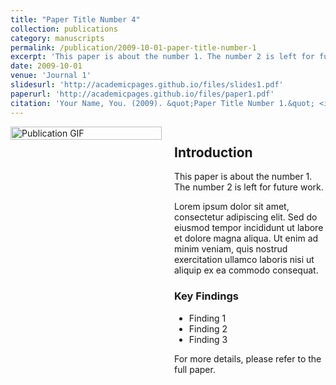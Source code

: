 ```yaml
---
title: "Paper Title Number 4"
collection: publications
category: manuscripts
permalink: /publication/2009-10-01-paper-title-number-1
excerpt: 'This paper is about the number 1. The number 2 is left for future work.'
date: 2009-10-01
venue: 'Journal 1'
slidesurl: 'http://academicpages.github.io/files/slides1.pdf'
paperurl: 'http://academicpages.github.io/files/paper1.pdf'
citation: 'Your Name, You. (2009). &quot;Paper Title Number 1.&quot; <i>Journal 1</i>. 1(1).'
---
```


<div style="display: flex; justify-content: space-between; align-items: flex-start;">
  <div style="flex: 1; margin-right: 20px;">
    <img src="/images/publication1.gif" alt="Publication GIF" style="width: 100%; height: auto;">
  </div>
  <div style="flex: 1;">
    <h2>Introduction</h2>
    <p>This paper is about the number 1. The number 2 is left for future work.</p>
    <p>Lorem ipsum dolor sit amet, consectetur adipiscing elit. Sed do eiusmod tempor incididunt ut labore et dolore magna aliqua. Ut enim ad minim veniam, quis nostrud exercitation ullamco laboris nisi ut aliquip ex ea commodo consequat.</p>
    <h3>Key Findings</h3>
    <ul>
      <li>Finding 1</li>
      <li>Finding 2</li>
      <li>Finding 3</li>
    </ul>
    <p>For more details, please refer to the full paper.</p>
  </div>
</div>

